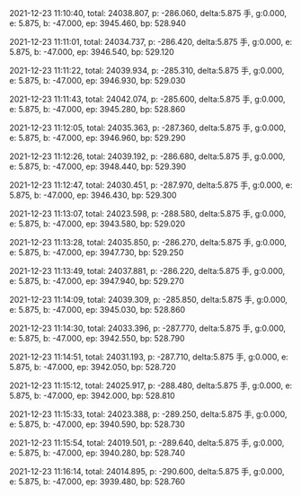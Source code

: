 2021-12-23 11:10:40, total: 24038.807, p: -286.060, delta:5.875 手, g:0.000, e: 5.875, b: -47.000, ep: 3945.460, bp: 528.940

2021-12-23 11:11:01, total: 24034.737, p: -286.420, delta:5.875 手, g:0.000, e: 5.875, b: -47.000, ep: 3946.540, bp: 529.120

2021-12-23 11:11:22, total: 24039.934, p: -285.310, delta:5.875 手, g:0.000, e: 5.875, b: -47.000, ep: 3946.930, bp: 529.030

2021-12-23 11:11:43, total: 24042.074, p: -285.600, delta:5.875 手, g:0.000, e: 5.875, b: -47.000, ep: 3945.280, bp: 528.860

2021-12-23 11:12:05, total: 24035.363, p: -287.360, delta:5.875 手, g:0.000, e: 5.875, b: -47.000, ep: 3946.960, bp: 529.290

2021-12-23 11:12:26, total: 24039.192, p: -286.680, delta:5.875 手, g:0.000, e: 5.875, b: -47.000, ep: 3948.440, bp: 529.390

2021-12-23 11:12:47, total: 24030.451, p: -287.970, delta:5.875 手, g:0.000, e: 5.875, b: -47.000, ep: 3946.430, bp: 529.300

2021-12-23 11:13:07, total: 24023.598, p: -288.580, delta:5.875 手, g:0.000, e: 5.875, b: -47.000, ep: 3943.580, bp: 529.020

2021-12-23 11:13:28, total: 24035.850, p: -286.270, delta:5.875 手, g:0.000, e: 5.875, b: -47.000, ep: 3947.730, bp: 529.250

2021-12-23 11:13:49, total: 24037.881, p: -286.220, delta:5.875 手, g:0.000, e: 5.875, b: -47.000, ep: 3947.940, bp: 529.270

2021-12-23 11:14:09, total: 24039.309, p: -285.850, delta:5.875 手, g:0.000, e: 5.875, b: -47.000, ep: 3945.030, bp: 528.860

2021-12-23 11:14:30, total: 24033.396, p: -287.770, delta:5.875 手, g:0.000, e: 5.875, b: -47.000, ep: 3942.550, bp: 528.790

2021-12-23 11:14:51, total: 24031.193, p: -287.710, delta:5.875 手, g:0.000, e: 5.875, b: -47.000, ep: 3942.050, bp: 528.720

2021-12-23 11:15:12, total: 24025.917, p: -288.480, delta:5.875 手, g:0.000, e: 5.875, b: -47.000, ep: 3942.000, bp: 528.810

2021-12-23 11:15:33, total: 24023.388, p: -289.250, delta:5.875 手, g:0.000, e: 5.875, b: -47.000, ep: 3940.590, bp: 528.730

2021-12-23 11:15:54, total: 24019.501, p: -289.640, delta:5.875 手, g:0.000, e: 5.875, b: -47.000, ep: 3940.280, bp: 528.740

2021-12-23 11:16:14, total: 24014.895, p: -290.600, delta:5.875 手, g:0.000, e: 5.875, b: -47.000, ep: 3939.480, bp: 528.760